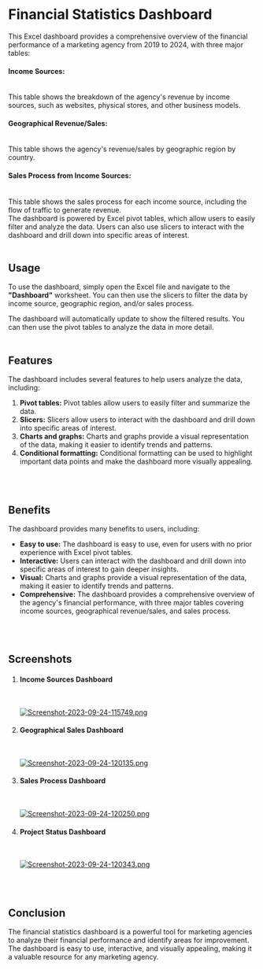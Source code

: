 
<h1>Financial Statistics Dashboard</h1>
This Excel dashboard provides a comprehensive overview of the financial performance of a marketing agency from 2019 to 2024, with three major tables:
<h4>Income Sources:</h4> 
<br>This table shows the breakdown of the agency's revenue by income sources, such as websites, physical stores, and other business models.
<h4>Geographical Revenue/Sales:</h4> 
<br>This table shows the agency's revenue/sales by geographic region by country.
<h4>Sales Process from Income Sources:</h4> 
<br>This table shows the sales process for each income source, including the flow of traffic to generate revenue.
<br>
The dashboard is powered by Excel pivot tables, which allow users to easily filter and analyze the data. Users can also use slicers to interact with the dashboard and drill down into specific areas of interest.
<br><br>
<h2>Usage</h2>
To use the dashboard, simply open the Excel file and navigate to the <b>"Dashboard"</b> worksheet. You can then use the slicers to filter the data by income source, geographic region, and/or sales process.

The dashboard will automatically update to show the filtered results. You can then use the pivot tables to analyze the data in more detail.
<br><br>
<h2>Features</h2>
The dashboard includes several features to help users analyze the data, including:
<ol>
<li><b>Pivot tables:</b> Pivot tables allow users to easily filter and summarize the data.</li>
<li><b>Slicers:</b> Slicers allow users to interact with the dashboard and drill down into specific areas of interest.</li>
<li><b>Charts and graphs:</b> Charts and graphs provide a visual representation of the data, making it easier to identify trends and patterns.</li>
<li><b>Conditional formatting:</b> Conditional formatting can be used to highlight important data points and make the dashboard more visually appealing.</li>
</ol>
  <br><br>

<h2>Benefits</h2>
The dashboard provides many benefits to users, including:
<ul>
<li><b>Easy to use:</b> The dashboard is easy to use, even for users with no prior experience with Excel pivot tables.</li>
<li><b>Interactive:</b> Users can interact with the dashboard and drill down into specific areas of interest to gain deeper insights.</li>
<li><b>Visual:</b> Charts and graphs provide a visual representation of the data, making it easier to identify trends and patterns.</li>
<li><b>Comprehensive:</b> The dashboard provides a comprehensive overview of the agency's financial performance, with three major tables covering income sources, geographical revenue/sales, and sales process.</li>
</ul>
<br><br>
<h2>Screenshots</h2>
<ol>
  <li><h4>Income Sources Dashboard</h4><br>

  [![Screenshot-2023-09-24-115749.png](https://i.postimg.cc/9FYcJcjq/Screenshot-2023-09-24-115749.png)](https://postimg.cc/LnhdsK5H)
    
  </li>

   <li><h4>Geographical Sales Dashboard</h4><br>

[![Screenshot-2023-09-24-120135.png](https://i.postimg.cc/3rp80gS1/Screenshot-2023-09-24-120135.png)](https://postimg.cc/3W85PDH0)
  
  </li>
      
   <li><h4>Sales Process Dashboard</h4><br>
     
  [![Screenshot-2023-09-24-120250.png](https://i.postimg.cc/5NVxB6DV/Screenshot-2023-09-24-120250.png)](https://postimg.cc/Btm9sQqY)
  </li>

   <li><h4>Project Status Dashboard</h4><br>
     
  [![Screenshot-2023-09-24-120343.png](https://i.postimg.cc/SsYyr8yy/Screenshot-2023-09-24-120343.png)](https://postimg.cc/Vr1QsJrT)
  </li>
</ol>
<br><br>

<h2>Conclusion</h2>
The financial statistics dashboard is a powerful tool for marketing agencies to analyze their financial performance and identify areas for improvement. The dashboard is easy to use, interactive, and visually appealing, making it a valuable resource for any marketing agency.
